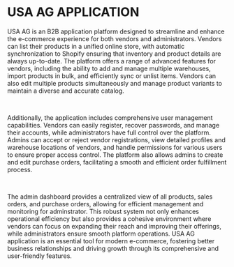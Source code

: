 <h1 >
USA AG APPLICATION
</h1>

<p>USA AG is an B2B application platform designed to streamline and enhance the e-commerce experience for both vendors and administrators. Vendors can list their products in a unified online store, with automatic synchronization to Shopify ensuring that inventory and product details are always up-to-date. The platform offers a range of advanced features for vendors, including the ability to add and manage multiple warehouses, import products in bulk, and efficiently sync or unlist items. Vendors can also edit multiple products simultaneously and manage product variants to maintain a diverse and accurate catalog.</p>
<br/>
<p>Additionally, the application includes comprehensive user management capabilities. Vendors can easily register, recover passwords, and manage their accounts, while administrators have full control over the platform. Admins can accept or reject vendor registrations, view detailed profiles and warehouse locations of vendors, and handle permissions for various users to ensure proper access control. The platform also allows admins to create and edit purchase orders, facilitating a smooth and efficient order fulfillment process.</p>
<br/>
<p>
The admin dashboard provides a centralized view of all products, sales orders, and purchase orders, allowing for efficient management and monitoring for adminstrator. This robust system not only enhances operational efficiency but also provides a cohesive environment where vendors can focus on expanding their reach and improving their offerings, while administrators ensure smooth platform operations. USA AG application is an essential tool for modern e-commerce, fostering better business relationships and driving growth through its comprehensive and user-friendly features.</p>
